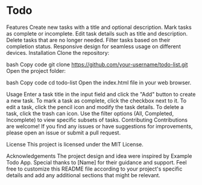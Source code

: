 # Todo
Features
Create new tasks with a title and optional description.
Mark tasks as complete or incomplete.
Edit task details such as title and description.
Delete tasks that are no longer needed.
Filter tasks based on their completion status.
Responsive design for seamless usage on different devices.
Installation
Clone the repository:

bash
Copy code
git clone https://github.com/your-username/todo-list.git
Open the project folder:

bash
Copy code
cd todo-list
Open the index.html file in your web browser.

Usage
Enter a task title in the input field and click the "Add" button to create a new task.
To mark a task as complete, click the checkbox next to it.
To edit a task, click the pencil icon and modify the task details.
To delete a task, click the trash can icon.
Use the filter options (All, Completed, Incomplete) to view specific subsets of tasks.
Contributing
Contributions are welcome! If you find any issues or have suggestions for improvements, please open an issue or submit a pull request.

License
This project is licensed under the MIT License.

Acknowledgements
The project design and idea were inspired by Example Todo App.
Special thanks to [Name] for their guidance and support.
Feel free to customize this README file according to your project's specific details and add any additional sections that might be relevant.
